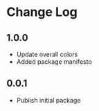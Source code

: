 # Change Log

## 1.0.0

- Update overall colors
- Added package manifesto

## 0.0.1

- Publish initial package
